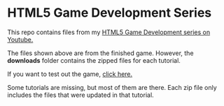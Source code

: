 HTML5 Game Development Series
=============================

This repo contains files from my [HTML5 Game Development series on Youtube.](http://www.youtube.com/playlist?list=PL290A4D2398C97186&feature=plcp)

The files shown above are from the finished game. However, the **downloads** folder contains the zipped files for each tutorial.

If you want to test out the game, [click here.](http://gyrostorm.github.com/html5-game-dev-series/)

Some tutorials are missing, but most of them are there. Each zip file only includes the files that were updated in that tutorial.
